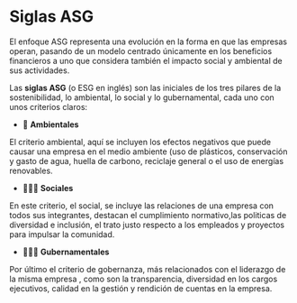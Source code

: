 # **Siglas ASG**

El enfoque ASG representa una evolución en la forma en que las empresas operan, pasando de un modelo centrado únicamente en los beneficios financieros a uno que considera también el impacto social y ambiental de sus actividades.

Las **siglas ASG** (o ESG en inglés) son las iniciales de los tres pilares de la sostenibilidad, lo ambiental, lo social y lo gubernamental, cada uno con unos criterios claros:

- 🌻 **Ambientales**

El criterio ambiental, aquí se incluyen los efectos negativos que puede causar una empresa en el medio ambiente (uso de plásticos, conservación y gasto de agua, huella de carbono, reciclaje general o el uso de energías renovables.

- 🧑‍🤝‍🧑 **Sociales**

En este criterio, el social, se incluye las relaciones de una empresa con todos sus integrantes, destacan el cumplimiento normativo,las politicas de diversidad e inclusión, el trato justo respecto a los empleados y proyectos para impulsar la comunidad.

- 👩🏼‍💼 **Gubernamentales**

Por último el criterio de gobernanza, más relacionados con el liderazgo de la misma empresa , como son la transparencia, diversidad en los cargos ejecutivos, calidad en la gestión y rendición de cuentas en la empresa.
